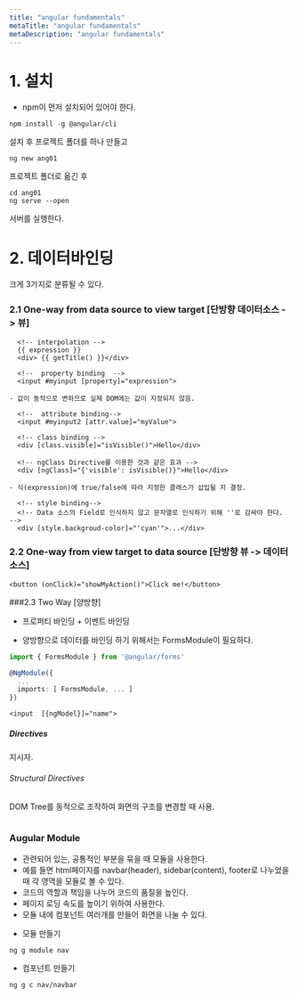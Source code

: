```yaml
---
title: "angular fundamentals"
metaTitle: "angular fundamentals"
metaDescription: "angular fundamentals"
---
```


# 1. 설치

* npm이 먼저 설치되어 있어야 한다.

```shell
npm install -g @angular/cli
```

설치 후 프로젝트 폴더를 하나 만들고

```shell
ng new ang01
```

프로젝트 폴더로 옮긴 후

```shell
cd ang01
ng serve --open
```

서버를 실행한다.

# 2. 데이터바인딩

크게 3가지로 분류될 수 있다.
### 2.1 One-way from data source to view target [단방향 데이터소스 -> 뷰]

```angular2html
  <!-- interpolation -->
  {{ expression }}
  <div> {{ getTitle() }}</div>

  <!--  property binding  -->
  <input #myinput [property]="expression">

- 값이 동적으로 변하므로 실제 DOM에는 값이 지정되지 않음.

  <!--  attribute binding-->
  <input #myinput2 [attr.value]="myValue">

  <!-- class binding -->
  <div [class.visible]="isVisible()">Hello</div>

  <!-- ngClass Directive를 이용한 것과 같은 효과 -->
  <div [ngClass]="{'visible': isVisible()}">Hello</div>

- 식(expression)에 true/false에 따라 지정한 클래스가 삽입될 지 결정.

  <!-- style binding-->
  <!-- Data 소스의 Field로 인식하지 않고 문자열로 인식하기 위해 ''로 감싸야 한다. -->
  <div [style.backgroud-color]="'cyan'">...</div>

```

### 2.2 One-way from view target to data source [단방향 뷰 -> 데이터소스]

```angular2html
<button (onClick)="showMyAction()">Click me!</button>
```

###2.3 Two Way [양방향]

- 프로퍼티 바인딩 + 이벤트 바인딩

- 양방향으로 데이터를 바인딩 하기 위해서는 FormsModule이 필요하다.
```typescript
import { FormsModule } from '@angular/forms'

@NgModule({
  ...
  imports: [ FormsModule, ... ]
})
```
```angular2html
<input  [{ngModel}]="name">
```

##### Directives
지시자.

###### Structural Directives
DOM Tree를 동적으로 조작하여 화면의 구조를 변경할 때 사용.

```angular2html

```


### Augular Module
- 관련되어 있는, 공통적인 부분을 묶을 때 모듈을 사용한다.
- 예를 들면 html페이지를 navbar(header), sidebar(content), footer로 나누었을 때 각 영역을 모듈로 볼 수 있다.
- 코드의 역할과 책임을 나누어 코드의 품질을 높인다.
- 페이지 로딩 속도를 높이기 위하여 사용한다.
- 모듈 내에 컴포넌트 여러개를 만들어 화면을 나눌 수 있다.

* 모듈 만들기
```shell
ng g module nav
```
* 컴포넌트 만들기
```shell
ng g c nav/navbar
```

















